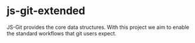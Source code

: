 # js-git-extended
JS-Git provides the core data structures.  With this project we aim to enable the standard workflows that git users expect.
